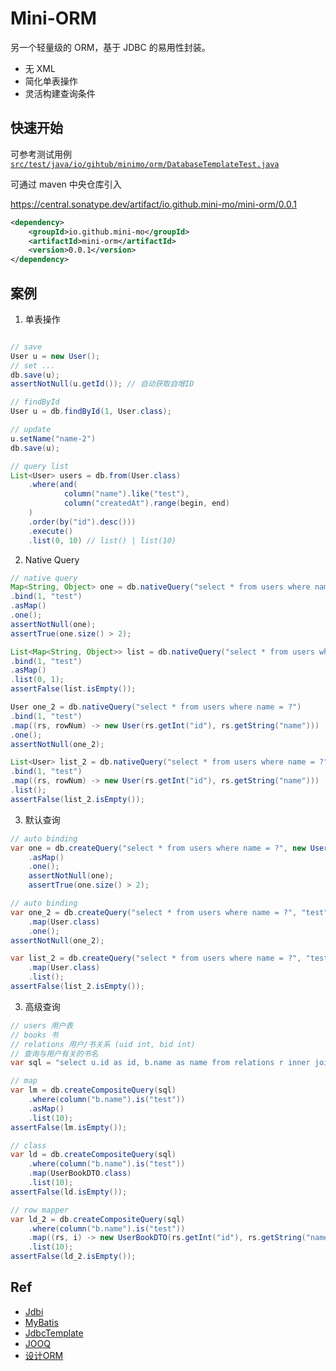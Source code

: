 # Mini-ORM

另一个轻量级的 ORM，基于 JDBC 的易用性封装。

- 无 XML
- 简化单表操作
- 灵活构建查询条件

## 快速开始

可参考测试用例 [`src/test/java/io/gihtub/minimo/orm/DatabaseTemplateTest.java`](src/test/java/io/github/minimo/orm/DatabaseTemplateTest.java)

可通过 maven 中央仓库引入

<https://central.sonatype.dev/artifact/io.github.mini-mo/mini-orm/0.0.1>

```xml
<dependency>
    <groupId>io.github.mini-mo</groupId>
    <artifactId>mini-orm</artifactId>
    <version>0.0.1</version>
</dependency>
```

## 案例

1. 单表操作

```java

// save
User u = new User();
// set ...
db.save(u);
assertNotNull(u.getId()); // 自动获取自增ID

// findById
User u = db.findById(1, User.class);

// update
u.setName("name-2")    
db.save(u);

// query list
List<User> users = db.from(User.class)
    .where(and(
            column("name").like("test"),
            column("createdAt").range(begin, end)
    )
    .order(by("id").desc()))
    .execute()
    .list(0, 10) // list() | list(10)
```

2. Native Query

```java
// native query
Map<String, Object> one = db.nativeQuery("select * from users where name = ?")
.bind(1, "test")
.asMap()
.one();
assertNotNull(one);
assertTrue(one.size() > 2);

List<Map<String, Object>> list = db.nativeQuery("select * from users where name = ? limit 10")
.bind(1, "test")
.asMap()
.list(0, 1);
assertFalse(list.isEmpty());

User one_2 = db.nativeQuery("select * from users where name = ?")
.bind(1, "test")
.map((rs, rowNum) -> new User(rs.getInt("id"), rs.getString("name")))
.one();
assertNotNull(one_2);

List<User> list_2 = db.nativeQuery("select * from users where name = ?")
.bind(1, "test")
.map((rs, rowNum) -> new User(rs.getInt("id"), rs.getString("name")))
.list();
assertFalse(list_2.isEmpty());

```

3. 默认查询

```java
// auto binding
var one = db.createQuery("select * from users where name = ?", new UserName("test"))
    .asMap()
    .one();
    assertNotNull(one);
    assertTrue(one.size() > 2);

// auto binding
var one_2 = db.createQuery("select * from users where name = ?", "test")
    .map(User.class)
    .one();
assertNotNull(one_2);

var list_2 = db.createQuery("select * from users where name = ?", "test")
    .map(User.class)
    .list();
assertFalse(list_2.isEmpty());
```

3. 高级查询

```java
// users 用户表
// books 书
// relations 用户/书关系 (uid int, bid int)
// 查询与用户有关的书名
var sql = "select u.id as id, b.name as name from relations r inner join users u on r.uid = u.id inner join books b on b.id = r.bid";

// map
var lm = db.createCompositeQuery(sql)
    .where(column("b.name").is("test"))
    .asMap()
    .list(10);
assertFalse(lm.isEmpty());

// class
var ld = db.createCompositeQuery(sql)
    .where(column("b.name").is("test"))
    .map(UserBookDTO.class)
    .list(10);
assertFalse(ld.isEmpty());

// row mapper
var ld_2 = db.createCompositeQuery(sql)
    .where(column("b.name").is("test"))
    .map((rs, i) -> new UserBookDTO(rs.getInt("id"), rs.getString("name")))
    .list(10);
assertFalse(ld_2.isEmpty());

```

## Ref

- [Jdbi](https://jdbi.org/)
- [MyBatis](https://mybatis.org/mybatis-3/)
- [JdbcTemplate](https://spring.io/projects/spring-data-jdbc)
- [JOOQ](https://www.jooq.org/)
- [设计ORM](https://www.liaoxuefeng.com/wiki/1252599548343744/1282383340896289)
 
